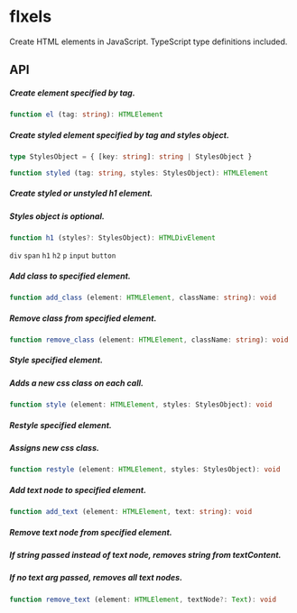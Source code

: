 # flxels
Create HTML elements in JavaScript.
TypeScript type definitions included.

## API

##### Create element specified by tag.
```typescript
function el (tag: string): HTMLElement
```

##### Create styled element specified by tag and styles object.
```typescript
type StylesObject = { [key: string]: string | StylesObject }
```

```typescript
function styled (tag: string, styles: StylesObject): HTMLElement
```

##### Create styled or unstyled h1 element.
##### Styles object is optional.
```typescript
function h1 (styles?: StylesObject): HTMLDivElement
```
`div` `span` `h1` `h2` `p` `input` `button`

##### Add class to specified element.
```typescript
function add_class (element: HTMLElement, className: string): void
```

##### Remove class from specified element.
```typescript
function remove_class (element: HTMLElement, className: string): void
```

##### Style specified element.
##### Adds a new css class on each call.
```typescript
function style (element: HTMLElement, styles: StylesObject): void
```

##### Restyle specified element.
##### Assigns new css class.
```typescript
function restyle (element: HTMLElement, styles: StylesObject): void
```

##### Add text node to specified element.
```typescript
function add_text (element: HTMLElement, text: string): void
```

##### Remove text node from specified element.
##### If string passed instead of text node, removes string from textContent.
##### If no text arg passed, removes all text nodes.
```typescript
function remove_text (element: HTMLElement, textNode?: Text): void
```
